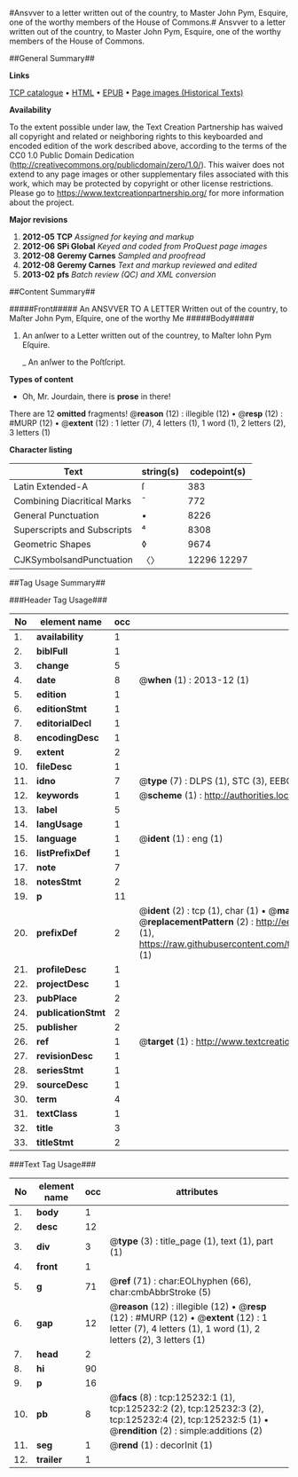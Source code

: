 #Ansvver to a letter written out of the country, to Master John Pym, Esquire, one of the worthy members of the House of Commons.#
Ansvver to a letter written out of the country, to Master John Pym, Esquire, one of the worthy members of the House of Commons.

##General Summary##

**Links**

[TCP catalogue](http://www.ota.ox.ac.uk/tcp/)  • 
[HTML](http://tei.it.ox.ac.uk/tcp/Texts-HTML/free/A83/A83723.html)  • 
[EPUB](http://tei.it.ox.ac.uk/tcp/Texts-EPUB/free/A83/A83723.epub) • 
[Page images (Historical Texts)](https://historicaltexts.jisc.ac.uk/eebo-99872786e)

**Availability**

To the extent possible under law, the Text Creation Partnership has waived all copyright and related or neighboring rights to this keyboarded and encoded edition of the work described above, according to the terms of the CC0 1.0 Public Domain Dedication (http://creativecommons.org/publicdomain/zero/1.0/). This waiver does not extend to any page images or other supplementary files associated with this work, which may be protected by copyright or other license restrictions. Please go to https://www.textcreationpartnership.org/ for more information about the project.

**Major revisions**

1. __2012-05__ __TCP__ *Assigned for keying and markup*
1. __2012-06__ __SPi Global__ *Keyed and coded from ProQuest page images*
1. __2012-08__ __Geremy Carnes__ *Sampled and proofread*
1. __2012-08__ __Geremy Carnes__ *Text and markup reviewed and edited*
1. __2013-02__ __pfs__ *Batch review (QC) and XML conversion*

##Content Summary##

#####Front#####
An ANSVVER TO A LETTER Written out of the country, to Maſter John Pym, Eſquire, one of the worthy Me
#####Body#####

1. An anſwer to a Letter written out of the countrey, to Maſter Iohn Pym Eſquire.

    _ An anſwer to the Poſtſcript.

**Types of content**

  * Oh, Mr. Jourdain, there is **prose** in there!

There are 12 **omitted** fragments! 
 @__reason__ (12) : illegible (12)  •  @__resp__ (12) : #MURP (12)  •  @__extent__ (12) : 1 letter (7), 4 letters (1), 1 word (1), 2 letters (2), 3 letters (1)

**Character listing**


|Text|string(s)|codepoint(s)|
|---|---|---|
|Latin Extended-A|ſ|383|
|Combining             Diacritical Marks|̄|772|
|General Punctuation|•|8226|
|Superscripts             and Subscripts|⁴|8308|
|Geometric Shapes|◊|9674|
|CJKSymbolsandPunctuation|〈〉|12296 12297|

##Tag Usage Summary##

###Header Tag Usage###

|No|element name|occ|attributes|
|---|---|---|---|
|1.|__availability__|1||
|2.|__biblFull__|1||
|3.|__change__|5||
|4.|__date__|8| @__when__ (1) : 2013-12 (1)|
|5.|__edition__|1||
|6.|__editionStmt__|1||
|7.|__editorialDecl__|1||
|8.|__encodingDesc__|1||
|9.|__extent__|2||
|10.|__fileDesc__|1||
|11.|__idno__|7| @__type__ (7) : DLPS (1), STC (3), EEBO-CITATION (1), PROQUEST (1), VID (1)|
|12.|__keywords__|1| @__scheme__ (1) : http://authorities.loc.gov/ (1)|
|13.|__label__|5||
|14.|__langUsage__|1||
|15.|__language__|1| @__ident__ (1) : eng (1)|
|16.|__listPrefixDef__|1||
|17.|__note__|7||
|18.|__notesStmt__|2||
|19.|__p__|11||
|20.|__prefixDef__|2| @__ident__ (2) : tcp (1), char (1)  •  @__matchPattern__ (2) : ([0-9\-]+):([0-9IVX]+) (1), (.+) (1)  •  @__replacementPattern__ (2) : http://eebo.chadwyck.com/downloadtiff?vid=$1&page=$2 (1), https://raw.githubusercontent.com/textcreationpartnership/Texts/master/tcpchars.xml#$1 (1)|
|21.|__profileDesc__|1||
|22.|__projectDesc__|1||
|23.|__pubPlace__|2||
|24.|__publicationStmt__|2||
|25.|__publisher__|2||
|26.|__ref__|1| @__target__ (1) : http://www.textcreationpartnership.org/docs/. (1)|
|27.|__revisionDesc__|1||
|28.|__seriesStmt__|1||
|29.|__sourceDesc__|1||
|30.|__term__|4||
|31.|__textClass__|1||
|32.|__title__|3||
|33.|__titleStmt__|2||


###Text Tag Usage###

|No|element name|occ|attributes|
|---|---|---|---|
|1.|__body__|1||
|2.|__desc__|12||
|3.|__div__|3| @__type__ (3) : title_page (1), text (1), part (1)|
|4.|__front__|1||
|5.|__g__|71| @__ref__ (71) : char:EOLhyphen (66), char:cmbAbbrStroke (5)|
|6.|__gap__|12| @__reason__ (12) : illegible (12)  •  @__resp__ (12) : #MURP (12)  •  @__extent__ (12) : 1 letter (7), 4 letters (1), 1 word (1), 2 letters (2), 3 letters (1)|
|7.|__head__|2||
|8.|__hi__|90||
|9.|__p__|16||
|10.|__pb__|8| @__facs__ (8) : tcp:125232:1 (1), tcp:125232:2 (2), tcp:125232:3 (2), tcp:125232:4 (2), tcp:125232:5 (1)  •  @__rendition__ (2) : simple:additions (2)|
|11.|__seg__|1| @__rend__ (1) : decorInit (1)|
|12.|__trailer__|1||

